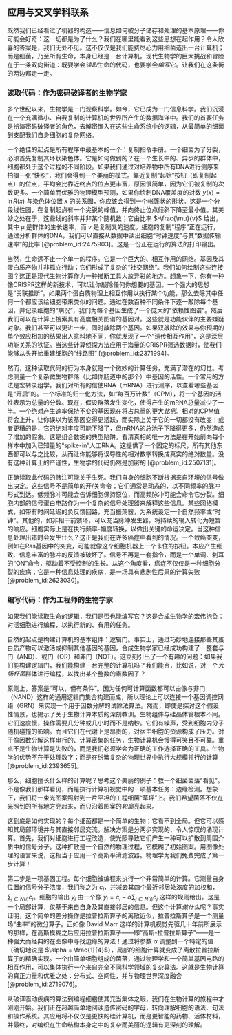 ## 应用与交叉学科联系

既然我们已经看过了机器的构造——信息如何被分子储存和处理的基本原理——你可能会好奇：这一切都是为了什么？我们在哪里能看到这些思想在起作用？令人欣喜的答案是，我们无处不见。这不仅仅是我们能费尽心力用细菌造出一台计算机；而是细菌，乃至所有生命，本身已经是一台计算机。现代生物学的巨大挑战和冒险在于一条双向街道：既要学会*读取*生命的代码，也要学会*编写*它。让我们在这条街的两边都走一走。

### 读取代码：作为密码破译者的生物学家

多个世纪以来，生物学是一门观察科学。如今，它已成为一门信息科学。我们沉浸在一个充满微小、自我复制的计算机的世界所产生的数据海洋中。我们的首要任务是扮演密码破译者的角色，去解密嵌入在这些生命系统中的逻辑，从最简单的细菌到支配我们自身细胞的复杂网络。

一个绝佳的起点是所有程序中最基本的一个：复制指令手册。一个细菌为了分裂，必须首先复制其环状染色体。它是如何做到的？在一个生长中的、异步的群体中，细胞都处于这个过程的不同阶段。如果我们通过对培养物中所有DNA进行测序来拍摄一张“快照”，我们会得到一个美丽的模式。靠近复制“起始”按钮（即复制起点）的位点，平均会比靠近终点的位点更丰富，原因很简单，因为它们被复制的次数更多。一个简单而优雅的物理模型预测，如果你绘制DNA覆盖度的对数 $y(x) = \ln R(x)$ 与染色体位置 $x$ 的关系图，你应该会得到一个帐篷状的形状。这是一个分段线性图，在复制起点有一个尖锐的峰值，并向终止位点倾斜下降至最小值。其美妙之处在于，这些线的斜率并非某个随机数；它由比率 $-\frac{\mu}{v}$ 给出，其中 $\mu$ 是群体的生长速率，而 $v$ 是复制叉的速度。细胞的复制“程序”正在运行，通过分析群体的DNA，我们可以直接从数据中读出细胞“时钟速度”与其“数据传输速率”的比率 [@problem_id:2475903]。这是一份正在运行的算法的打印输出。

当然，生命远不止一个单一的程序。它是一个巨大的、相互作用的网络。基因及其蛋白质产物并非孤立行动；它们形成了复杂的“社交网络”。我们如何绘制这些连接图？这正是现代生物计算作为一种推断工具大放异彩的地方。想象一下，你有一种像CRISPR这样的新技术，可以让你敲除任何你想要的基因。一个强大的思想是“关联推断”。如果两个蛋白质物理上相互作用以执行某个功能，那么去除其中任何一个都应该给细胞带来类似的问题。通过在数百种不同条件下逐一敲除每个基因，并记录细胞的“病况”，我们为每个基因生成了一个庞大的“依赖性图谱”。然后我们可以在计算上搜索具有高度相关图谱的基因对。这些就是功能伙伴的主要嫌疑对象。我们甚至可以更进一步，同时敲除两个基因。如果双敲除的效果与你预期的单个效应相加的结果出人意料地不同，你就发现了一个“遗传相互作用”，这是深层功能关系的铁证。当这些计算侦探方法应用于海量的CRISPR筛选数据时，使我们能够从头开始重建细胞的“线路图” [@problem_id:2371994]。

然而，这种读取代码的行为本身就是一个微妙的计算任务，充满了潜在的幻觉。考虑测量一个复杂微生物群落（比如你肠道中的那个）中基因的活性。一个常用的方法是宏转录组学，我们对所有的信使RNA（mRNA）进行测序，以查看哪些基因是“开启”的。一个标准的归一化方法，如“每百万计数”（CPM），将一个基因的活性表示为总量的分数。现在，假设群落发生变化，使得产生的mRNA总量减少了一半。一个绝对产生速率保持不变的基因现在将占总量的更大*比例*。相对的CPM值将会上升，让你误以为该基因变得更活跃，而实际上关于它的一切都没有改变！或者更糟的是，它的绝对丰度可能下降了，但mRNA的总池子下降得更多，仍然造成了增加的假象。这是组合数据的典型陷阱。看清真相的唯一方法是在开始前向每个样本中加入已知量的“spike-in”人工RNA。这提供了一个固定的标尺，所有其他东西都可以与之比较，从而让你能够将误导性的相对数字转换成真实的绝对数量。没有这种计算上的严谨性，生物学的代码仍然是加密的 [@problem_id:2507131]。

正确读取此代码的赌注可能关乎生死。我们自身的细胞不断根据来自环境的信号做出决定。这些信号不是简单的开/关命令；它们通常是动态的，以不同频率的脉冲形式到达。低频脉冲可能会告诉细胞保持原位，而高频脉冲可能会命令它分裂。细胞内部的信号蛋白电路作为一个复杂的信号处理器来解释这些信息。某些网络模式，如带有时间延迟的负反馈回路，充当振荡器，为系统设定一个自然频率或“时钟”。其他的，如非相干前馈环，可以充当脉冲发生器，将持续的输入转化为短暂的响应。细胞实际上是在执行频率-幅度转换，以做出关键的命运决定。当这种信息处理出错时会发生什么？这正是我们在许多癌症中看到的情况。一个致癌突变，例如在Ras基因中的突变，可能就像这个细胞机器上一个卡住的按钮。本应产生细致、信息丰富的脉冲的反馈被破坏了。信号不再是一套指令，而是一个单调、刺耳的“ON”命令，驱动着不受控制的生长。从这个角度看，癌症不仅仅是一种细胞分裂的疾病；它是一种信息处理的疾病，是一场具有悲剧性后果的计算失败 [@problem_id:2623030]。

### 编写代码：作为工程师的生物学家

如果我们能读取生命的逻辑，我们是否也能编写它？这是合成生物学的宏伟抱负：对活细胞进行编程，以执行新的、有用的任务。

自然的起点是构建计算机的基本组件：逻辑门。事实上，通过巧妙地连接那些其蛋白质产物可以激活或抑制其他基因的基因，合成生物学家已经成功构建了一整套与门（AND）、或门（OR）和非门（NOT）。这立刻引出了一个有趣的问题：如果我们能构建逻辑门，我们能构建一台完整的计算机吗？我们能否，比如说，对一个*大肠杆菌*群体进行编程，以找出某个整数的素数因子？

原则上，答案是“可以，但有条件”。因为任何可计算函数都可以由像与非门（NAND）这样的通用逻辑门集合构建而成，所以理论上可以连接一个基因调控网络（GRN）来实现一个用于因数分解的试除法算法。然而，即使是探讨这个假设性情景，也揭示了关于生物计算本质的深刻教训。生物组件与硅晶体管根本不同。它们速度慢，操作需要几分钟或几小时而不是纳秒。它们有噪声，受到细胞内分子随机碰撞的影响。而且它们在代谢上是昂贵的，对宿主细胞的资源构成了压力。对于像因数分解这样串行的、计算密集的任务，生物计算机会慢得可笑且不可靠。重点不是生物计算是失败的，而是我们必须学会为正确的工作选择正确的工具。生物学的优势不在于处理数字；而是在纷繁复杂的物理世界中执行大规模并行的计算 [@problem_id:2393655]。

那么，细胞擅长什么样的计算呢？思考这个美丽的例子：教一个细菌菌落“看见”。不是像我们那样看见，而是执行计算机视觉中的一项基本任务：边缘检测。想象一下，我们将一束光图案照射到一片平坦的工程细菌“草坪”上。我们希望菌落不仅在光照到的所有地方亮起来，而只沿着图案的*轮廓*亮起来。

这到底是如何实现的？每个细菌都是一个简单的生物；它看不到全局。但它可以感知其局部环境并与其直接邻居交流。解决方案是分两步实现的、令人惊叹的涌现计算。首先，我们对细胞进行工程改造，使光照导致它们产生一种可以扩散到周围介质中的信号分子。这种扩散是一个自然的物理过程，它模糊了初始图案。用图像处理的语言来说，这相当于应用一个高斯平滑滤波器。物理学为我们免费完成了第一步计算！

第二步是一项基因工程。每个细胞被编程来执行一个非常简单的计算。它测量自身位置的信号分子浓度，我们称之为 $c_{i}$，并减去其四个最近邻居处浓度的加权和，$\sum_{j \in N(i)} c_j$。细胞的输出 $y_i$ 由一个像 $y_i = c_i - \alpha \sum_{j \in N(i)} c_j$ 这样的规则给出。这是一个局部计算，仅基于来自自身及其直接邻居的信息。但这个计算*做什么*呢？事实证明，这个简单的差分操作是拉普拉斯算子的离散近似，拉普拉斯算子是一个测量场“曲率”的微分算子。正如像 David Marr 这样的计算机视觉先驱几十年前所展示的那样，在高斯模糊之后应用拉普拉斯算子——即“高斯-拉普拉斯算子”——是一种强大而经典的在图像中寻找边缘的算法！通过将参数 $\alpha$ 调整到一个特定的值（确切地说是 $\alpha = \frac{1}{4}$），局部的细胞计算就变成了离散拉普拉斯算子的精确实现。一个由简单细胞组成的菌落，通过物理学和一个简单基因电路的相互作用，可以集体执行一个来自完全不同科学领域的复杂算法。这就是生物计算的真正力量和优雅之处：分布式、空间性，并与物理世界深度融合 [@problem_id:2719076]。

从破译驱动疾病的算法到编程细胞使其充当集体之眼，我们在生物计算的旅程中才刚刚开始。我们正在超越简单地阅读遗传密码的字母，转向理解细胞的语法、句法和操作系统。其应用将不仅仅是更快的硅计算机，而是更智能的药物、活体材料，并最终，对编织在生命结构本身之中的复杂而美丽的逻辑有更深刻的理解。